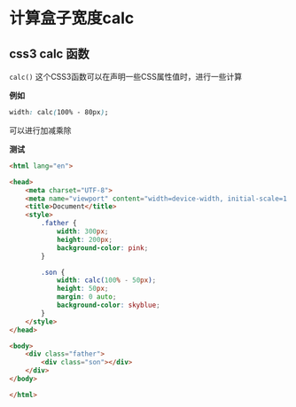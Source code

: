 # 计算盒子宽度calc


## css3 calc 函数

`calc()` 这个CSS3函数可以在声明一些CSS属性值时，进行一些计算

**例如**

```css
width: calc(100% - 80px);
```

可以进行加减乘除


**测试**

```html
<html lang="en">

<head>
    <meta charset="UTF-8">
    <meta name="viewport" content="width=device-width, initial-scale=1.0">
    <title>Document</title>
    <style>
        .father {
            width: 300px;
            height: 200px;
            background-color: pink;
        }

        .son {
            width: calc(100% - 50px);
            height: 50px;
            margin: 0 auto;
            background-color: skyblue;
        }
    </style>
</head>

<body>
    <div class="father">
        <div class="son"></div>
    </div>
</body>

</html>
```
